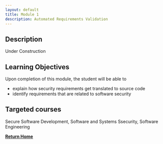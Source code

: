 ```yaml
---
layout: default
title: Module 1
description: Automated Requirements Validation
---
```


## Description

Under Construction

## Learning Objectives
Upon completion of this module, the student will be able to

- explain how security requirements get translated to source code
- identify requirements that are related to software security

## Targeted courses

Secure Software Development, Software and Systems Ssecurity, Software Engineering

[**Return Home**](./)
